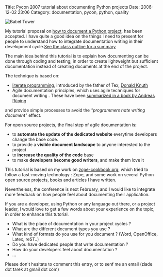 Title: Pycon 2007 tutorial about documenting Python projects
Date: 2006-12-02 23:06
Category: documentation, pycon, python, quality

  
  
  
![Babel Tower][]
  
My tutorial proposal on [how to document a Python project][], has been
accepted. I have quite a good idea on the things I need to present for
people to understand how to integrate documentation writing in their
development cycle.[See the class outline for a summary][]   
  
The main idea behind this tutorial is to explain how documenting can be
done through coding and testing, in order to create lightweight but
sufficient documentation instead of creating documents at the end of the
project.   
  
The technique is based on:   
-   [literate programming][], introduced by the father of Tex, [Donald
    Knuth][]
-   Agile documentation principles, which uses agile techniques for
    document writing . These have been [summarized in a book by Andreas
    Rüping][].

  
and provide simple processes to avoid the *"programmers hate writing
document"* effect.   
  
For open source projects, the final step of agile documentation is:   
-   to **automate the update of the dedicated website** everytime
    developers change the base code.
-   to provide a **visible document landscape** to anyone interested to
    the project
-   to **increase the quality of the code** base
-   to make **developers become good writers**, and make them love it

  
  
  
  
This tutorial is based on my work on [zope-cookbook.org][], which tried
to follow a fast-moving technology : Zope, and some work on several
Python open source projects, books and articles I have written.   
  
Nevertheless, the conference is next February, and I would like to
integrate more feedback on how people feel about documenting their
application.   
  
If you are a developer, using Python or any language out there, or a
project leader, I would love to get a few words about your experience on
the topic, in order to enhance this tutorial.   
-   What is the place of documentation in your project cycles ?
-   What are the different document types you use ?
-   What kind of formats do you use for you document ? (Word,
    OpenOffice, Latex, reST..)
-   Do you have dedicated people that write documentation ?
-   How do your developers feel about documentation ?
-   ...

  
Please don't hesitate to comment this entry, or to senf me an email
(ziade dot tarek at gmail dot com)

  [Babel Tower]: http://upload.wikimedia.org/wikipedia/commons/1/1b/Image-Harsdörffer-Peristromata_Turcica-detail.jpg
  [how to document a Python project]: http://us.pycon.org/TX2007/TutorialsAM#AM6
    "Pycon Tutoria"
  [See the class outline for a summary]: http://us.pycon.org/TX2007/TutorialsAM6outline
    "Outiline"
  [literate programming]: http://en.wikipedia.org/wiki/Literate_programming
    "Literate programming"
  [Donald Knuth]: http://en.wikipedia.org/wiki/Donald_Knuth
    "Donald Knuth"
  [summarized in a book by Andreas Rüping]: http://www.agilemodeling.com/essays/agileDocumentation.htm
    "Agile documentation"
  [zope-cookbook.org]: http://zope-cookbook.org/
    "http://zope-cookbook.org/"
